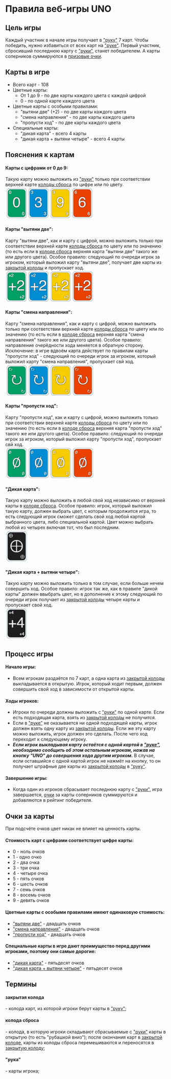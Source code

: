 # Правила веб-игры UNO

## Цель игры

Каждый участник в начале игры получает в ["руку"](#рука) 7 карт. Чтобы победить, нужно избавиться от всех карт на ["руке"](#рука). Первый участник, сбросивший последнюю карту с ["руки"](#рука), станет победителем. А карты соперников суммируются в [призовые очки](#очки-за-карты).

## Карты в игре

- Всего карт - 108
- Цветные карты:
  - От 1 до 9 - по две карты каждого цвета с каждой цифрой
  - 0 - по одной карте каждого цвета
- Цветные карты с особыми правилами:
  - "вытяни две" (+2) - по две карты каждого цвета
  - "смена направления" - по две карты каждого цвета
  - "пропусти ход" - по две карты каждого цвета
- Специальные карты:
  - "дикая карта" - всего 4 карты
  - "дикая карта + вытяни четыре" - всего 4 карты

## Пояснения к картам

#### Карты с цифрами от 0 до 9:

Такую карту можно выложить из ["руки"](#рука) только при соответствии верхней карте [колоды сброса](#колода-сброса) по цифре или по цвету.<br>
<img src="./img/colors.jpg" height="100"><br>

#### Карты "вытяни две":

Карту "вытяни две", как и карту с цифрой, можно выложить только при соответствии верхней карте [колоды сброса](#колода-сброса) по цвету или по значению (то есть если в [колоде сброса](#колода-сброса) верхняя карта "вытяни две" такого же или другого цвета).
Особое правило: следующий по очереди игрок за игроком, который выложил карту "вытяни две", получает две карты из [закрытой колоды](#закрытая-колода) и пропускает ход.<br>
<img src="./img/draw-two.jpg" height="100"><br>

#### Карты "смена направления":

Карту "смена направления", как и карту с цифрой, можно выложить только при соответствии верхней карте [колоды сброса](#колода-сброса) по цвету или по значению (то есть если в [колоде сброса](#колода-сброса) верхняя карта "смена направления" такого же или другого цвета).
Особое правило: направление очерёдности хода меняется в обратную сторону.
Исключение: в игре вдвоём карта действует по правилам карты "пропусти ход" - следующий по очереди игрок за игроком, который выложил карту "смена направления", пропускает свй ход.<br>
<img src="./img/reverse.jpg" height="100"><br>

#### Карты "пропусти ход":

Карту "пропусти ход", как и карту с цифрой, можно выложить только при соответствии верхней карте [колоды сброса](#колода-сброса) по цвету или по значению (то есть если в [колоде сброса](#колода-сброса) верхняя карта "пропусти ход" такого же или другого цвета).
Особое правило: следующий по очереди игрок за игроком, который выложил карту "пропусти ход", пропускает свй ход.<br>
<img src="./img/skip.jpg" height="100"><br>

#### "Дикая карта":

Такую карту можно выложить в любой свой ход независимо от верхней карты в [колоде сброса](#колода-сброса).
Особое правило: игрок, который выложил такую карту, должен выбрать цвет, с которым продолжится игра, то есть следующий игрок сможет сделать свой ход любой картой выбранного цвета, либо специальной картой. Цвет можно выбрать любой из четырех включая тот, что был последним.<br>
<img src="./img/wild.jpg" height="100"><br>

#### "Дикая карта + вытяни четыре":

Такую карту можно выложить только в том случае, если больше нечем совершить ход.
Особое правило: игрок так же, как в правиле "дикой карты" должен ввыбрать цвет, но в дополнение к этому следующий по очереди игрок получает из [закрытой колоды](#закрытая-колода) четыре карты и пропускает свой ход.<br>
<img src="./img/wild-draw-four.jpg" height="100">

## Процесс игры

#### Начало игры:

- Всем игрокам раздаётся по 7 карт, а одна карта из [закрытой колоды](#закрытая-колода) выкладывается в открытую. Игрок, который ходит первым, должен совершить свой ход в зависимости от открытой карты.

#### Ходы игроков:

- Игроки по очереди должны выложить с ["руки"](#рука) по одной карте. Если есть подходящая карта, взять из [закрытой колоды](#закрытая-колода) не получится.
- Если в ["руке"](#рука) не оказывается ни одной подходящей карты, игрок должен взять одну карту из [закрытой колоды](#закрытая-колода). Если же эту карту можно выложить, игрок должен это сделать. После чего ход переходит к следующему игроку.
- **_Если игрок выкладывая карту остаётся с одной картой в ["руке"](#рука), необходимо сообщить об этом остальным игрокам, нажав на кнопку "UNO" до совершения хода другим игроком._** В случае, если оставшийся с одной картой игрок не нажмёт на кнопку, то он получает штрафные две карты из [закрытой колоды](#закрытая-колода) в ["руку"](#рука).

#### Завершение игры:

- Когда один из игроков сбрасывает последнюю карту с ["руки"](#рука), игра завершается, [очки](#очки-за-карты) за карты соперников суммируются и добавляются в рейтинг победителя.

## Очки за карты

При подсчёте очков цвет никак не влияет на ценность карты.

#### Стоимость карт с цифрами соответствует цифре карты:

- 0 - ноль очков
- 1 - одно очко
- 2 - два очка
- 3 - три очка
- 4 - четыре очка
- 5 - пять очков
- 6 - шесть очков
- 7 - семь очков
- 8 - восемь очков
- 9 - девять очков

#### Цветные карты с особыми правилами имеют одинаковую стоимость:

- ["вытяни две"](#карты-вытяни-две) - двадцать очков
- ["смена направления"](#карты-смена-направления) - двадцать очков
- ["пропусти ход"](#карты-пропусти-ход) - двадцать очков

#### Специальные карты в игре дают преимущество перед другими игроками, поэтому они самые дорогие:

- ["дикая карта"](#дикая-карта) - пятьдесят очков
- ["дикая карта + вытяни четыре"](#дикая-карта--вытяни-четыре) - пятьдесят очков

## Термины

#### закрытая колода

\- колода карт, из которой игроки берут карты в ["руку"](#рука);

#### колода сброса

\- колода, в которую игроки складывают сбрасываемые с ["руки"](#рука) карты в открытую (то есть "рубашкой вниз"); после окончания карт в [закрытой колоде](#закрытая-колода), карты из колоды сброса перемешиваются и переносятся в [закрытую колоду](#закрытая-колода);

#### "рука"

\- карты игрока;

